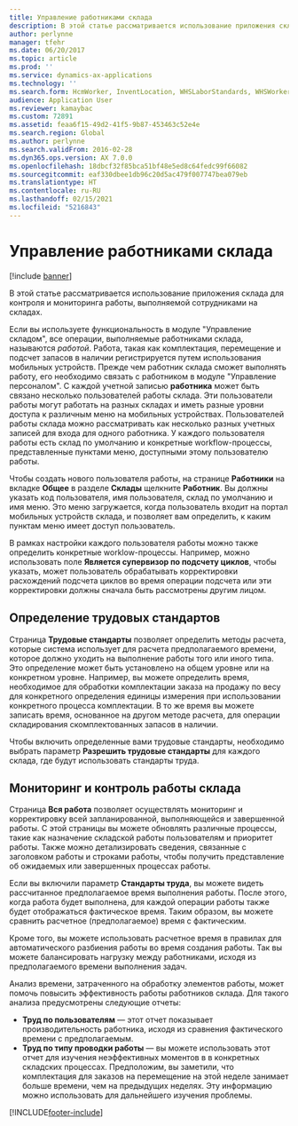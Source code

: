```yaml
---
title: Управление работниками склада
description: В этой статье рассматривается использование приложения склада для контроля и мониторинга работы, выполняемой сотрудниками на складах.
author: perlynne
manager: tfehr
ms.date: 06/20/2017
ms.topic: article
ms.prod: ''
ms.service: dynamics-ax-applications
ms.technology: ''
ms.search.form: HcmWorker, InventLocation, WHSLaborStandards, WHSWorker, WHSWorkTable, WHSWorkTableListPage, WHSResetUserPassword
audience: Application User
ms.reviewer: kamaybac
ms.custom: 72891
ms.assetid: feaa6f15-49d2-41f5-9b87-453463c52e4e
ms.search.region: Global
ms.author: perlynne
ms.search.validFrom: 2016-02-28
ms.dyn365.ops.version: AX 7.0.0
ms.openlocfilehash: 18dbcf32f85bca51bf48e5ed8c64fedc99f66082
ms.sourcegitcommit: eaf330dbee1db96c20d5ac479f007747bea079eb
ms.translationtype: HT
ms.contentlocale: ru-RU
ms.lasthandoff: 02/15/2021
ms.locfileid: "5216843"
---
```

# <a name="manage-warehouse-workers"></a>Управление работниками склада

[!include [banner](../includes/banner.md)]

В этой статье рассматривается использование приложения склада для контроля и мониторинга работы, выполняемой сотрудниками на складах.

Если вы используете функциональность в модуле "Управление складом", все операции, выполняемые работниками склада, называются *работой*. Работа, такая как комплектация, перемещение и подсчет запасов в наличии регистрируется путем использования мобильных устройств. Прежде чем работник склада сможет выполнять работу, его необходимо связать с работником в модуле "Управление персоналом". С каждой учетной записью **работника** может быть связано несколько пользователей работы склада. Эти пользователи работы могут работать на разных складах и иметь разные уровни доступа к различным меню на мобильных устройствах. Пользователей работы склада можно рассматривать как несколько разных учетных записей для входа для одного работника. У каждого пользователя работы есть склад по умолчанию и конкретные workflow-процессы, представленные пунктами меню, доступными этому пользователю работы. 

Чтобы создать нового пользователя работы, на странице **Работники** на вкладке **Общее** в разделе **Склады** щелкните **Работник**. Вы должны указать код пользователя, имя пользователя, склад по умолчанию и имя меню. Это меню загружается, когда пользователь входит на портал мобильных устройств склада, и позволяет вам определить, к каким пунктам меню имеет доступ пользователь. 

В рамках настройки каждого пользователя работы можно также определить конкретные worklow-процессы. Например, можно использовать поле **Является супервизор по подсчету циклов**, чтобы указать, может пользователь обрабатывать корректировки расхождений подсчета циклов во время операции подсчета или эти корректировки должны сначала быть рассмотрены другим лицом.

## <a name="defining-labor-standards"></a>Определение трудовых стандартов
Страница **Трудовые стандарты** позволяет определить методы расчета, которые система использует для расчета предполагаемого времени, которое должно уходить на выполнение работы того или иного типа. Это определение может быть установлено на общем уровне или на конкретном уровне. Например, вы можете определить время, необходимое для обработки комплектации заказа на продажу по весу для конкретного определения единицы измерения при использовании конкретного процесса комплектации. В то же время вы можете записать время, основанное на другом методе расчета, для операции складирования скомплектованных запасов в наличии. 

Чтобы включить определенные вами трудовые стандарты, необходимо выбрать параметр **Разрешить трудовые стандарты** для каждого склада, где будут использовать стандарты труда.

## <a name="monitoring-and-controlling-warehouse-work"></a>Мониторинг и контроль работы склада
Страница **Вся работа** позволяет осуществлять мониторинг и корректировку всей запланированной, выполняющейся и завершенной работы. С этой страницы вы можете обновлять различные процессы, такие как назначение складской работы пользователям и приоритет работы. Также можно детализировать сведения, связанные с заголовком работы и строками работы, чтобы получить представление об ожидаемых или завершенных процессах работы. 

Если вы включили параметр **Стандарты труда**, вы можете видеть рассчитанное предполагаемое время выполнения работы. После этого, когда работа будет выполнена, для каждой операции работы также будет отображаться фактическое время. Таким образом, вы можете сравнить расчетное (предполагаемое) время с фактическим. 

Кроме того, вы можете использовать расчетное время в правилах для автоматического разбиения работы во время создания работы. Так вы можете балансировать нагрузку между работниками, исходя из предполагаемого времени выполнения задач. 

Анализ времени, затраченного на обработку элементов работы, может помочь повысить эффективность работы работников склада. Для такого анализа предусмотрены следующие отчеты:

-   **Труд по пользователям** — этот отчет показывает производительность работника, исходя из сравнения фактического времени с предполагаемым.
-   **Труд по типу проводки работы** — вы можете использовать этот отчет для изучения неэффективных моментов в в конкретных складских процессах. Предположим, вы заметили, что комплектация для заказов на перемещение на этой неделе занимает больше времени, чем на предыдущих неделях. Эту информацию можно использовать для дальнейшего изучения проблемы.






[!INCLUDE[footer-include](../../includes/footer-banner.md)]